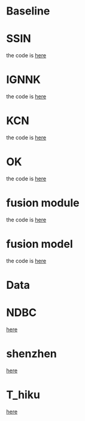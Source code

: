 # Baseline

# SSIN
the code is [here](https://github.com/xren451/Spatial-interpolation/blob/main/DingyiMa/baseline/SSIN/main_train.py)

# IGNNK
the code is [here](https://github.com/xren451/Spatial-interpolation/blob/main/DingyiMa/baseline/IGNNK/train.ipynb)

# KCN
the code is [here](https://github.com/xren451/Spatial-interpolation/blob/main/DingyiMa/baseline/KCN/demo_ndbc.ipynb)

# OK
the code is [here](https://github.com/xren451/Spatial-interpolation/blob/main/DingyiMa/baseline/OK/test_india.ipynb)

# fusion module
the code is [here](https://github.com/xren451/Spatial-interpolation/blob/main/DingyiMa/baseline/Attention_fusion/fusion.py)

# fusion model
the code is [here](https://github.com/xren451/Spatial-interpolation/blob/main/DingyiMa/baseline/SSIN/Trainer_ATT.py)

# Data

# NDBC
[here](https://drive.google.com/drive/folders/168MfT5e3nM-tGm8YyRcjf8kdPi6bpuZX?usp=sharing)

# shenzhen
[here](https://drive.google.com/drive/folders/1IP87a8BdeDjNVG2Salzcu1a7KHjyy8GE?usp=sharing)

# T_hiku
[here](https://drive.google.com/drive/folders/1xDqKYm2_and2csG7U8n_OWHkO_nb3bKI?usp=sharing)
